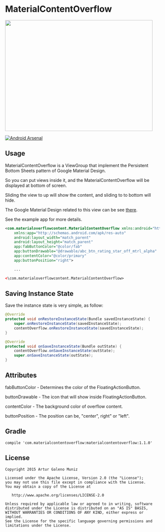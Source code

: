 # MaterialContentOverflow

<img src="./contentoverflow.gif" width="480" height="360"></img>

[![Android Arsenal](https://img.shields.io/badge/Android%20Arsenal-MaterialContentOverflow-green.svg?style=flat)](https://android-arsenal.com/details/1/2423)

## Usage

MaterialContentOverflow is a ViewGroup that implement the Persistent Bottom Sheets pattern of Google Material Design.

So you can put views inside it, and the MaterialContentOverflow will be displayed at bottom of screen.

Sliding the view to up will show the content, and sliding to to bottom will hide.

The Google Material Design related to this view can be see [there](http://www.google.com/design/spec/components/bottom-sheets.html#bottom-sheets-persistent-bottom-sheets).

See the example app for more details.

```xml
<com.materialoverflowcontent.MaterialContentOverflow xmlns:android="http://schemas.android.com/apk/res/android"
    xmlns:app="http://schemas.android.com/apk/res-auto"
    android:layout_width="match_parent"
    android:layout_height="match_parent"
    app:fabButtonColor="@color/fab"
    app:buttonDrawable="@drawable/abc_btn_rating_star_off_mtrl_alpha"
    app:contentColor="@color/primary"
    app:buttonPosition="right">

    ...

<\com.materialoverflowcontent.MaterialContentOverflow>
```

## Saving Instance State

Save the instance state is very simple, as follow:

```java
@Override
protected void onRestoreInstanceState(Bundle savedInstanceState) {
    super.onRestoreInstanceState(savedInstanceState);
    contentOverflow.onRestoreInstanceState(savedInstanceState);
}
```

```java
@Override
protected void onSaveInstanceState(Bundle outState) {
    contentOverflow.onSaveInstanceState(outState);
    super.onSaveInstanceState(outState);
}
```

## Attributes

fabButtonColor - Determines the color of the FloatingActionButton.

buttonDrawable - The icon that will show inside FloatingActionButton.

contentColor - The background color of overflow content.

buttonPosition - The position can be, "center", right" or "left".

## Gradle

```
compile 'com.materialcontentoverflow:materialcontentoverflow:1.1.0'
```

License
-------

    Copyright 2015 Artur Galeno Muniz

    Licensed under the Apache License, Version 2.0 (the "License");
    you may not use this file except in compliance with the License.
    You may obtain a copy of the License at

       http://www.apache.org/licenses/LICENSE-2.0

    Unless required by applicable law or agreed to in writing, software
    distributed under the License is distributed on an "AS IS" BASIS,
    WITHOUT WARRANTIES OR CONDITIONS OF ANY KIND, either express or implied.
    See the License for the specific language governing permissions and
    limitations under the License.
